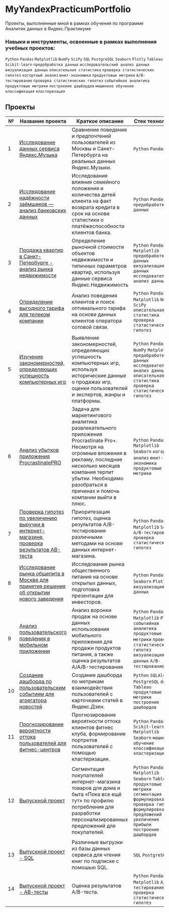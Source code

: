 # MyYandexPracticumPortfolio
Проекты, выполненные мной в рамках обучения по программе Аналитик данных в Яндекс.Практикуме
### Навыки и инструменты, освоенные в рамках выполнения учебных проектов:
`Python` `Pandas`
`Matplotlib`
`NumPy` `SciPy`
`SQL`
`PostgreSQL`
 `Seaborn`
 `Plotly`
 `Tableau`
 `Scikit-learn`
 `предобработка данных`
 `исследовательский анализ данных`
`визуализация данных`
 `описательная статистика`
 `проверка статистических гипотез`
 `когортный анализ`
 `юнит-экономика`
 `продуктовые метрики`
 `A/B-тестирование`
 `проверка статистических гипотез`
 `событийная аналитика`
 `продуктовые метрики`
 `построение дашбордов`
 `машинное обучение`
 `классификация`
 `кластеризация`

## Проекты
| №| Название проекта | Краткое описание | Стек технологий |
| ------ | ------ |------ |------ |
|1|[Исследование данных сервиса Яндекс.Музыка](https://github.com/eshamanova/MyYandexPracticumPortfolio/blob/main/%D0%98%D1%81%D1%81%D0%BB%D0%B5%D0%B4%D0%BE%D0%B2%D0%B0%D0%BD%D0%B8%D0%B5%20%D0%B4%D0%B0%D0%BD%D0%BD%D1%8B%D1%85%20%D1%81%D0%B5%D1%80%D0%B2%D0%B8%D1%81%D0%B0%20%E2%80%9C%D0%AF%D0%BD%D0%B4%D0%B5%D0%BA%D1%81.%D0%9C%D1%83%D0%B7%D1%8B%D0%BA%D0%B0%E2%80%9D/README.md) | Сравнение поведения и предпочтений пользователей из Москвы и Санкт-Петербурга на реальных данных Яндекс.Музыки.|  `Python` `Pandas`|
|2|[Исследование надёжности заёмщиков — анализ банковских данных](https://github.com/eshamanova/MyYandexPracticumPortfolio/tree/main/%D0%98%D1%81%D1%81%D0%BB%D0%B5%D0%B4%D0%BE%D0%B2%D0%B0%D0%BD%D0%B8%D0%B5%20%D0%BD%D0%B0%D0%B4%D1%91%D0%B6%D0%BD%D0%BE%D1%81%D1%82%D0%B8%20%D0%B7%D0%B0%D1%91%D0%BC%D1%89%D0%B8%D0%BA%D0%BE%D0%B2%20%E2%80%94%20%D0%B0%D0%BD%D0%B0%D0%BB%D0%B8%D0%B7%20%D0%B1%D0%B0%D0%BD%D0%BA%D0%BE%D0%B2%D1%81%D0%BA%D0%B8%D1%85%20%D0%B4%D0%B0%D0%BD%D0%BD%D1%8B%D1%85) |  Исследование влияния семейного положения и количества детей клиента на факт возврата кредита в срок на основе статистики о платёжеспособности клиентов банка.|  `Python` `Pandas` `предобработка данных`|
|3|[Продажа квартир в Санкт-Петербурге - анализ рынка недвижимости](https://github.com/eshamanova/MyYandexPracticumPortfolio/tree/main/%D0%90%D0%BD%D0%B0%D0%BB%D0%B8%D0%B7%20%D1%80%D1%8B%D0%BD%D0%BA%D0%B0%20%D0%BD%D0%B5%D0%B4%D0%B2%D0%B8%D0%B6%D0%B8%D0%BC%D0%BE%D1%81%D1%82%D0%B8) | Определение рыночной стоимости объектов недвижимости и типичных параметров квартир, используя данные сервиса Яндекс.Недвижимость|  `Python` `Pandas` `Matplotlib` `предобработка данных` `визуализация данных` `исследовательский анализ данных`|
|4|[Определение выгодного тарифа для телеком компании](https://github.com/eshamanova/MyYandexPracticumPortfolio/tree/main/%D0%9E%D0%BF%D1%80%D0%B5%D0%B4%D0%B5%D0%BB%D0%B5%D0%BD%D0%B8%D0%B5%20%D0%B2%D1%8B%D0%B3%D0%BE%D0%B4%D0%BD%D0%BE%D0%B3%D0%BE%20%D1%82%D0%B0%D1%80%D0%B8%D1%84%D0%B0%20%D0%B4%D0%BB%D1%8F%20%D1%82%D0%B5%D0%BB%D0%B5%D0%BA%D0%BE%D0%BC%20%D0%BA%D0%BE%D0%BC%D0%BF%D0%B0%D0%BD%D0%B8%D0%B8) | Анализ поведения клиентов и поиск оптимального тарифа на основе данных клиентов оператора сотовой связи.|  `Python` `Pandas` `Matplotlib` `NumPy` `SciPy` `описательная статистика` `проверка статистических гипотез`|
|5|[Изучение закономерностей, определяющих успешность компьютерных игр](https://github.com/eshamanova/MyYandexPracticumPortfolio/tree/main/%D0%98%D0%B7%D1%83%D1%87%D0%B5%D0%BD%D0%B8%D0%B5%20%D0%B7%D0%B0%D0%BA%D0%BE%D0%BD%D0%BE%D0%BC%D0%B5%D1%80%D0%BD%D0%BE%D1%81%D1%82%D0%B5%D0%B9%2C%20%D0%BE%D0%BF%D1%80%D0%B5%D0%B4%D0%B5%D0%BB%D1%8F%D1%8E%D1%89%D0%B8%D1%85%20%D1%83%D1%81%D0%BF%D0%B5%D1%88%D0%BD%D0%BE%D1%81%D1%82%D1%8C%20%D0%B8%D0%B3%D1%80) | Выявление закономерностей, определяющих успешность компьютерных игр, используя исторические данные о продажах игр, оценки пользователей и экспертов, жанры и платформы.|  `Python` `Pandas` `NumPy` `Matplotlib` `предобработка данных` `исследовательский анализ данных` `описательная статистика` `проверка статистических гипотез`|
|6|[Анализ убытков приложения ProcrastinatePRO](https://github.com/eshamanova/MyYandexPracticumPortfolio/tree/main/%D0%90%D0%BD%D0%B0%D0%BB%D0%B8%D0%B7%20%D1%83%D0%B1%D1%8B%D1%82%D0%BA%D0%BE%D0%B2%20%D0%BF%D1%80%D0%B8%D0%BB%D0%BE%D0%B6%D0%B5%D0%BD%D0%B8%D1%8F%20ProcrastinatePRO) | Задача для маркетингового аналитика развлекательного приложения Procrastinate Pro+. Несмотря на огромные вложения в рекламу, последние несколько месяцев компания терпит убытки. Необходимо разобраться в причинах и помочь компании выйти в плюс.|  `Python` `Pandas` `Matplotlib` `Seaborn` `когортный анализ` `юнит-экономика` `продуктовые метрики` |
|7|[Проверка гипотез по увеличению выручки в интернет-магазине, проверка результатов АВ-теста](https://github.com/eshamanova/MyYandexPracticumPortfolio/tree/main/%D0%9F%D1%80%D0%BE%D0%B2%D0%B5%D1%80%D0%BA%D0%B0%20%D0%B3%D0%B8%D0%BF%D0%BE%D1%82%D0%B5%D0%B7%20%D0%BF%D0%BE%20%D1%83%D0%B2%D0%B5%D0%BB%D0%B8%D1%87%D0%B5%D0%BD%D0%B8%D1%8E%20%D0%B2%D1%8B%D1%80%D1%83%D1%87%D0%BA%D0%B8%20%D0%B2%20%D0%B8%D0%BD%D1%82%D0%B5%D1%80%D0%BD%D0%B5%D1%82-%D0%BC%D0%B0%D0%B3%D0%B0%D0%B7%D0%B8%D0%BD%D0%B5%2C%20%D0%BF%D1%80%D0%BE%D0%B2%D0%B5%D1%80%D0%BA%D0%B0%20%D1%80%D0%B5%D0%B7%D1%83%D0%BB%D1%8C%D1%82%D0%B0%D1%82%D0%BE%D0%B2%20%D0%90%D0%92-%D1%82%D0%B5%D1%81%D1%82%D0%B0) | Приоритезация гипотез, оценка результатов A/B-тестирования различными методами на основе данных интернет-магазина.|  `Python` `Pandas` `Matplotlib` `SciPy` `A/B-тестирование` `проверка статистических гипотез`|
|8|[Исследование рынка общепита в Москве для принятия решения об открытии нового заведения](https://github.com/eshamanova/MyYandexPracticumPortfolio/tree/main/%D0%98%D1%81%D1%81%D0%BB%D0%B5%D0%B4%D0%BE%D0%B2%D0%B0%D0%BD%D0%B8%D0%B5%20%D1%80%D1%8B%D0%BD%D0%BA%D0%B0%20%D0%BE%D0%B1%D1%89%D0%B5%D0%BF%D0%B8%D1%82%D0%B0%20%D0%B2%20%D0%9C%D0%BE%D1%81%D0%BA%D0%B2%D0%B5%20%D0%B4%D0%BB%D1%8F%20%D0%BF%D1%80%D0%B8%D0%BD%D1%8F%D1%82%D0%B8%D1%8F%20%D1%80%D0%B5%D1%88%D0%B5%D0%BD%D0%B8%D1%8F%20%D0%BE%D0%B1%20%D0%BE%D1%82%D0%BA%D1%80%D1%8B%D1%82%D0%B8%D0%B8%20%D0%BD%D0%BE%D0%B2%D0%BE%D0%B3%D0%BE%20%D0%B7%D0%B0%D0%B2%D0%B5%D0%B4%D0%B5%D0%BD%D0%B8%D1%8F) |  Исследование рынка общественного питания на основе открытых данных, подготовка презентации для инвесторов.|  `Python` `Pandas` `Seaborn` `Plotly` `визуализация данных`|
|9| [Анализ пользовательского поведения в мобильном приложении](https://github.com/eshamanova/MyYandexPracticumPortfolio/tree/main/%D0%90%D0%BD%D0%B0%D0%BB%D0%B8%D0%B7%20%D0%BF%D0%BE%D0%BB%D1%8C%D0%B7%D0%BE%D0%B2%D0%B0%D1%82%D0%B5%D0%BB%D1%8C%D1%81%D0%BA%D0%BE%D0%B3%D0%BE%20%D0%BF%D0%BE%D0%B2%D0%B5%D0%B4%D0%B5%D0%BD%D0%B8%D1%8F%20%D0%B2%20%D0%BC%D0%BE%D0%B1%D0%B8%D0%BB%D1%8C%D0%BD%D0%BE%D0%BC%20%D0%BF%D1%80%D0%B8%D0%BB%D0%BE%D0%B6%D0%B5%D0%BD%D0%B8%D0%B8) | Анализ воронки продаж на основе данных использования мобильного приложения для продажи продуктов питания, а также оценка результатов A/A/B-тестирования |  `Python` `Pandas` `Matplotlib` `Plotly` `событийная аналитика` `продуктовые метрики`  `проверка статистических гипотез` `визуализация данных` `A/B-тестирование`|
|10| [Создание дашборда по пользовательским событиям для агрегатора новостей](https://github.com/eshamanova/MyYandexPracticumPortfolio/tree/main/%D0%A1%D0%BE%D0%B7%D0%B4%D0%B0%D0%BD%D0%B8%D0%B5%20%D0%B4%D0%B0%D1%88%D0%B1%D0%BE%D1%80%D0%B4%D0%B0%20%D0%BF%D0%BE%20%D0%BF%D0%BE%D0%BB%D1%8C%D0%B7%D0%BE%D0%B2%D0%B0%D1%82%D0%B5%D0%BB%D1%8C%D1%81%D0%BA%D0%B8%D0%BC%20%D1%81%D0%BE%D0%B1%D1%8B%D1%82%D0%B8%D1%8F%D0%BC%20%D0%B4%D0%BB%D1%8F%20%D0%B0%D0%B3%D1%80%D0%B5%D0%B3%D0%B0%D1%82%D0%BE%D1%80%D0%B0%20%D0%BD%D0%BE%D0%B2%D0%BE%D1%81%D1%82%D0%B5%D0%B9) | Создание дашборда по метрикам взаимодействия пользователей с карточками статей в Яндекс.Дзен.|  `Python` `SQLAlchemy` `PostgreSQL` `dash` `Tableau` `продуктовые метрики` `построение дашбордов`|
|11| [Прогнозирование вероятности оттока пользователей для фитнес-центров](https://github.com/eshamanova/MyYandexPracticumPortfolio/tree/main/%D0%9F%D1%80%D0%BE%D0%B3%D0%BD%D0%BE%D0%B7%D0%B8%D1%80%D0%BE%D0%B2%D0%B0%D0%BD%D0%B8%D0%B5%20%D0%B2%D0%B5%D1%80%D0%BE%D1%8F%D1%82%D0%BD%D0%BE%D1%81%D1%82%D0%B8%20%D0%BE%D1%82%D1%82%D0%BE%D0%BA%D0%B0%20%D0%BF%D0%BE%D0%BB%D1%8C%D0%B7%D0%BE%D0%B2%D0%B0%D1%82%D0%B5%D0%BB%D0%B5%D0%B9%20%D0%B4%D0%BB%D1%8F%20%D1%84%D0%B8%D1%82%D0%BD%D0%B5%D1%81-%D1%86%D0%B5%D0%BD%D1%82%D1%80%D0%BE%D0%B2) | Прогнозирование вероятности оттока клиентов фитнес клуба, формирование портретов пользователей с помощью кластеризации.|  `Python` `Pandas` `Scikit-learn` `Matplotlib` `Seaborn` `машинное обучение` `классификация` `кластеризация`|
|12|[Выпускной проект](https://github.com/eshamanova/MyYandexPracticumPortfolio/tree/main/%D0%92%D1%8B%D0%BF%D1%83%D1%81%D0%BA%D0%BD%D0%BE%D0%B9%20%D0%BF%D1%80%D0%BE%D0%B5%D0%BA%D1%82) | Cегментация покупателей интернет-магазина товаров для дома и быта «Пока все ещё тут» по профилю потребления для разработки персонализированных предложений для покупателей.|  `Python` `Pandas` `Matplotlib` `Seaborn` `Tableau` `продуктовые метрики` `сегментация` `формулировка и проверка гипотез` `формулировка предложений для увеличения прибыли` `построение дашбордов`|
|13|[Выпускной проект - SQL](https://github.com/eshamanova/MyYandexPracticumPortfolio/tree/main/%D0%92%D1%8B%D0%BF%D1%83%D1%81%D0%BA%D0%BD%D0%BE%D0%B9%20%D0%BF%D1%80%D0%BE%D0%B5%D0%BA%D1%82%20-%20SQL) | Различные выгрузки из базы данных сервиса для чтения книг по подписке с помошью SQL.|  `SQL` `PostgreSQL` |
|14|[Выпускной проект - АВ-тесты](https://github.com/eshamanova/MyYandexPracticumPortfolio/tree/main/%D0%92%D1%8B%D0%BF%D1%83%D1%81%D0%BA%D0%BD%D0%BE%D0%B9%20%D0%BF%D1%80%D0%BE%D0%B5%D0%BA%D1%82%20-%20%D0%90%D0%92-%D1%82%D0%B5%D1%81%D1%82%D1%8B) | Оценка результатов A/B-теста.|  `Python` `Pandas` `Matplotlib` `A/B-тестирование` `проверка статистических гипотез`|
